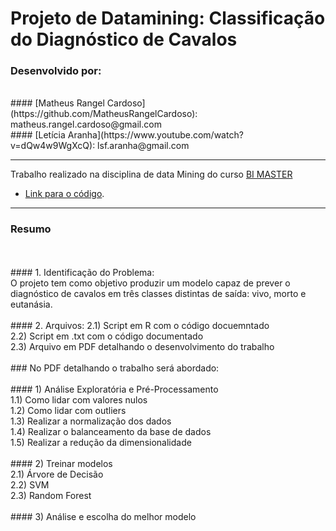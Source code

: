 # Projeto de Datamining: Classificação do Diagnóstico de Cavalos

### Desenvolvido por:
<br>
#### [Matheus Rangel Cardoso](https://github.com/MatheusRangelCardoso): matheus.rangel.cardoso@gmail.com
<br>
#### [Letícia Aranha](https://www.youtube.com/watch?v=dQw4w9WgXcQ): lsf.aranha@gmail.com

---

Trabalho realizado na disciplina de data Mining do curso [BI MASTER](https://ica.puc-rio.ai/bi-master)

- [Link para o código](https://github.com/MatheusRangelCardoso/tcc-bi-master-2019.1).

---

### Resumo
<br>
<br>
#### 1.	Identificação do Problema:
<br>
O projeto tem como objetivo produzir um modelo capaz de prever o diagnóstico de cavalos em três classes distintas de saída: vivo, morto e eutanásia.
<br>
<br>
#### 2.	Arquivos:
2.1) Script em R com o código docuemntado
<br>
2.2) Script em .txt com o código documentado
<br>
2.3) Arquivo em PDF detalhando o desenvolvimento do trabalho
<br>
<br>
### No PDF detalhando o trabalho será abordado:
<br>
<br>
#### 1) Análise Exploratória e Pré-Processamento	
<br>
1.1)	Como lidar com valores nulos
<br>
1.2) Como lidar com outliers
<br>
1.3) Realizar a normalização	dos dados
<br>
1.4) Realizar o	balanceamento	da base de dados
<br>
1.5)	Realizar a redução da dimensionalidade
<br>
<br>
#### 2) Treinar modelos
<br>
2.1)	Árvore de Decisão
<br>
2.2)	SVM
<br>
2.3)	Random Forest
<br>
<br>
#### 3) Análise e escolha do melhor modelo
